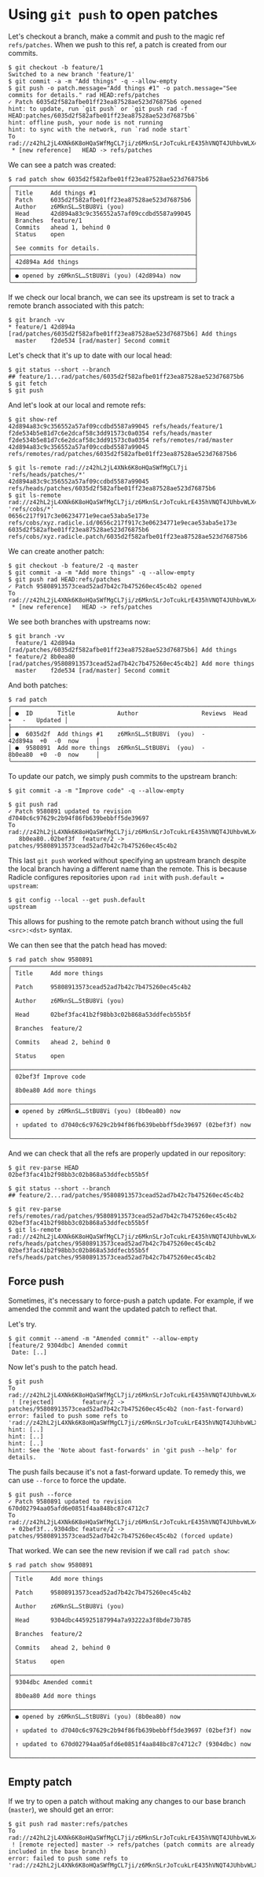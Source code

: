 # Using `git push` to open patches

Let's checkout a branch, make a commit and push to the magic ref `refs/patches`.
When we push to this ref, a patch is created from our commits.

``` (stderr) RAD_HINT=1
$ git checkout -b feature/1
Switched to a new branch 'feature/1'
$ git commit -a -m "Add things" -q --allow-empty
$ git push -o patch.message="Add things #1" -o patch.message="See commits for details." rad HEAD:refs/patches
✓ Patch 6035d2f582afbe01ff23ea87528ae523d76875b6 opened
hint: to update, run `git push` or `git push rad -f HEAD:patches/6035d2f582afbe01ff23ea87528ae523d76875b6`
hint: offline push, your node is not running
hint: to sync with the network, run `rad node start`
To rad://z42hL2jL4XNk6K8oHQaSWfMgCL7ji/z6MknSLrJoTcukLrE435hVNQT4JUhbvWLX4kUzqkEStBU8Vi
 * [new reference]   HEAD -> refs/patches
```

We can see a patch was created:

```
$ rad patch show 6035d2f582afbe01ff23ea87528ae523d76875b6
╭────────────────────────────────────────────────────╮
│ Title     Add things #1                            │
│ Patch     6035d2f582afbe01ff23ea87528ae523d76875b6 │
│ Author    z6MknSL…StBU8Vi (you)                    │
│ Head      42d894a83c9c356552a57af09ccdbd5587a99045 │
│ Branches  feature/1                                │
│ Commits   ahead 1, behind 0                        │
│ Status    open                                     │
│                                                    │
│ See commits for details.                           │
├────────────────────────────────────────────────────┤
│ 42d894a Add things                                 │
├────────────────────────────────────────────────────┤
│ ● opened by z6MknSL…StBU8Vi (you) (42d894a) now    │
╰────────────────────────────────────────────────────╯
```

If we check our local branch, we can see its upstream is set to track a remote
branch associated with this patch:

```
$ git branch -vv
* feature/1 42d894a [rad/patches/6035d2f582afbe01ff23ea87528ae523d76875b6] Add things
  master    f2de534 [rad/master] Second commit
```

Let's check that it's up to date with our local head:

```
$ git status --short --branch
## feature/1...rad/patches/6035d2f582afbe01ff23ea87528ae523d76875b6
$ git fetch
$ git push
```

And let's look at our local and remote refs:

```
$ git show-ref
42d894a83c9c356552a57af09ccdbd5587a99045 refs/heads/feature/1
f2de534b5e81d7c6e2dcaf58c3dd91573c0a0354 refs/heads/master
f2de534b5e81d7c6e2dcaf58c3dd91573c0a0354 refs/remotes/rad/master
42d894a83c9c356552a57af09ccdbd5587a99045 refs/remotes/rad/patches/6035d2f582afbe01ff23ea87528ae523d76875b6
```
```
$ git ls-remote rad://z42hL2jL4XNk6K8oHQaSWfMgCL7ji 'refs/heads/patches/*'
42d894a83c9c356552a57af09ccdbd5587a99045	refs/heads/patches/6035d2f582afbe01ff23ea87528ae523d76875b6
$ git ls-remote rad://z42hL2jL4XNk6K8oHQaSWfMgCL7ji/z6MknSLrJoTcukLrE435hVNQT4JUhbvWLX4kUzqkEStBU8Vi 'refs/cobs/*'
0656c217f917c3e06234771e9ecae53aba5e173e	refs/cobs/xyz.radicle.id/0656c217f917c3e06234771e9ecae53aba5e173e
6035d2f582afbe01ff23ea87528ae523d76875b6	refs/cobs/xyz.radicle.patch/6035d2f582afbe01ff23ea87528ae523d76875b6
```

We can create another patch:

``` (stderr)
$ git checkout -b feature/2 -q master
$ git commit -a -m "Add more things" -q --allow-empty
$ git push rad HEAD:refs/patches
✓ Patch 95808913573cead52ad7b42c7b475260ec45c4b2 opened
To rad://z42hL2jL4XNk6K8oHQaSWfMgCL7ji/z6MknSLrJoTcukLrE435hVNQT4JUhbvWLX4kUzqkEStBU8Vi
 * [new reference]   HEAD -> refs/patches
```

We see both branches with upstreams now:

```
$ git branch -vv
  feature/1 42d894a [rad/patches/6035d2f582afbe01ff23ea87528ae523d76875b6] Add things
* feature/2 8b0ea80 [rad/patches/95808913573cead52ad7b42c7b475260ec45c4b2] Add more things
  master    f2de534 [rad/master] Second commit
```

And both patches:

```
$ rad patch
╭────────────────────────────────────────────────────────────────────────────────────────╮
│ ●  ID       Title            Author                  Reviews  Head     +   -   Updated │
├────────────────────────────────────────────────────────────────────────────────────────┤
│ ●  6035d2f  Add things #1    z6MknSL…StBU8Vi  (you)  -        42d894a  +0  -0  now     │
│ ●  9580891  Add more things  z6MknSL…StBU8Vi  (you)  -        8b0ea80  +0  -0  now     │
╰────────────────────────────────────────────────────────────────────────────────────────╯
```

To update our patch, we simply push commits to the upstream branch:

```
$ git commit -a -m "Improve code" -q --allow-empty
```

``` (stderr)
$ git push rad
✓ Patch 9580891 updated to revision d7040c6c97629c2b94f86fb639bebbff5de39697
To rad://z42hL2jL4XNk6K8oHQaSWfMgCL7ji/z6MknSLrJoTcukLrE435hVNQT4JUhbvWLX4kUzqkEStBU8Vi
   8b0ea80..02bef3f  feature/2 -> patches/95808913573cead52ad7b42c7b475260ec45c4b2
```

This last `git push` worked without specifying an upstream branch despite the
local branch having a different name than the remote. This is because Radicle
configures repositories upon `rad init` with `push.default = upstream`:

```
$ git config --local --get push.default
upstream
```

This allows for pushing to the remote patch branch without using the full
`<src>:<dst>` syntax.

We can then see that the patch head has moved:

```
$ rad patch show 9580891
╭─────────────────────────────────────────────────────────────────────╮
│ Title     Add more things                                           │
│ Patch     95808913573cead52ad7b42c7b475260ec45c4b2                  │
│ Author    z6MknSL…StBU8Vi (you)                                     │
│ Head      02bef3fac41b2f98bb3c02b868a53ddfecb55b5f                  │
│ Branches  feature/2                                                 │
│ Commits   ahead 2, behind 0                                         │
│ Status    open                                                      │
├─────────────────────────────────────────────────────────────────────┤
│ 02bef3f Improve code                                                │
│ 8b0ea80 Add more things                                             │
├─────────────────────────────────────────────────────────────────────┤
│ ● opened by z6MknSL…StBU8Vi (you) (8b0ea80) now                     │
│ ↑ updated to d7040c6c97629c2b94f86fb639bebbff5de39697 (02bef3f) now │
╰─────────────────────────────────────────────────────────────────────╯
```

And we can check that all the refs are properly updated in our repository:

```
$ git rev-parse HEAD
02bef3fac41b2f98bb3c02b868a53ddfecb55b5f
```

```
$ git status --short --branch
## feature/2...rad/patches/95808913573cead52ad7b42c7b475260ec45c4b2
```

```
$ git rev-parse refs/remotes/rad/patches/95808913573cead52ad7b42c7b475260ec45c4b2
02bef3fac41b2f98bb3c02b868a53ddfecb55b5f
$ git ls-remote rad://z42hL2jL4XNk6K8oHQaSWfMgCL7ji/z6MknSLrJoTcukLrE435hVNQT4JUhbvWLX4kUzqkEStBU8Vi refs/heads/patches/95808913573cead52ad7b42c7b475260ec45c4b2
02bef3fac41b2f98bb3c02b868a53ddfecb55b5f	refs/heads/patches/95808913573cead52ad7b42c7b475260ec45c4b2
```

## Force push

Sometimes, it's necessary to force-push a patch update. For example, if we amended
the commit and want the updated patch to reflect that.

Let's try.

```
$ git commit --amend -m "Amended commit" --allow-empty
[feature/2 9304dbc] Amended commit
 Date: [..]
```

Now let's push to the patch head.

``` (stderr) (fail)
$ git push
To rad://z42hL2jL4XNk6K8oHQaSWfMgCL7ji/z6MknSLrJoTcukLrE435hVNQT4JUhbvWLX4kUzqkEStBU8Vi
 ! [rejected]        feature/2 -> patches/95808913573cead52ad7b42c7b475260ec45c4b2 (non-fast-forward)
error: failed to push some refs to 'rad://z42hL2jL4XNk6K8oHQaSWfMgCL7ji/z6MknSLrJoTcukLrE435hVNQT4JUhbvWLX4kUzqkEStBU8Vi'
hint: [..]
hint: [..]
hint: [..]
hint: See the 'Note about fast-forwards' in 'git push --help' for details.
```

The push fails because it's not a fast-forward update. To remedy this, we can
use `--force` to force the update.

``` (stderr)
$ git push --force
✓ Patch 9580891 updated to revision 670d02794aa05afd6e0851f4aa848bc87c4712c7
To rad://z42hL2jL4XNk6K8oHQaSWfMgCL7ji/z6MknSLrJoTcukLrE435hVNQT4JUhbvWLX4kUzqkEStBU8Vi
 + 02bef3f...9304dbc feature/2 -> patches/95808913573cead52ad7b42c7b475260ec45c4b2 (forced update)
```

That worked. We can see the new revision if we call `rad patch show`:

```
$ rad patch show 9580891
╭─────────────────────────────────────────────────────────────────────╮
│ Title     Add more things                                           │
│ Patch     95808913573cead52ad7b42c7b475260ec45c4b2                  │
│ Author    z6MknSL…StBU8Vi (you)                                     │
│ Head      9304dbc445925187994a7a93222a3f8bde73b785                  │
│ Branches  feature/2                                                 │
│ Commits   ahead 2, behind 0                                         │
│ Status    open                                                      │
├─────────────────────────────────────────────────────────────────────┤
│ 9304dbc Amended commit                                              │
│ 8b0ea80 Add more things                                             │
├─────────────────────────────────────────────────────────────────────┤
│ ● opened by z6MknSL…StBU8Vi (you) (8b0ea80) now                     │
│ ↑ updated to d7040c6c97629c2b94f86fb639bebbff5de39697 (02bef3f) now │
│ ↑ updated to 670d02794aa05afd6e0851f4aa848bc87c4712c7 (9304dbc) now │
╰─────────────────────────────────────────────────────────────────────╯
```

## Empty patch

If we try to open a patch without making any changes to our base branch (`master`),
we should get an error:

``` (stderr) (fail)
$ git push rad master:refs/patches
To rad://z42hL2jL4XNk6K8oHQaSWfMgCL7ji/z6MknSLrJoTcukLrE435hVNQT4JUhbvWLX4kUzqkEStBU8Vi
 ! [remote rejected] master -> refs/patches (patch commits are already included in the base branch)
error: failed to push some refs to 'rad://z42hL2jL4XNk6K8oHQaSWfMgCL7ji/z6MknSLrJoTcukLrE435hVNQT4JUhbvWLX4kUzqkEStBU8Vi'
```
